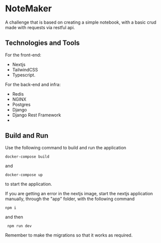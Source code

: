 
# NoteMaker

A challenge that is based on creating a simple notebook, with a basic crud made with requests via restful api.

## Technologies and Tools

For the front-end:
- Nextjs
- TailwindCSS
- Typescript.

For the back-end and infra:

- Redis 
- NGINX 
- Postgres
- Django
- Django Rest Framework
- 
## Build and Run
Use the following command to build and run the application

```docker
docker-compose build 
``` 
and
```docker
docker-compose up 
```
to start the application.

If you are getting an error in the nextjs image, start the nextjs application manually, through the "app" folder, with the following command

```node
npm i 
```
and then
```node
 npm run dev
```

Remember to make the migrations so that it works as required.
